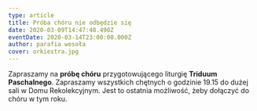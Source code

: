 ```yaml
---
type: article
title: Próba chóru nie odbędzie się
date: 2020-03-09T14:47:48.490Z
eventDate: 2020-03-14T23:00:00.000Z
author: parafia wesoła
cover: orkiestra.jpg
---
```

Zapraszamy na **próbę chóru** przygotowującego liturgię **Triduum Paschalnego**. Zapraszamy wszystkich chętnych o godzinie 19.15 do dużej sali w Domu Rekolekcyjnym. Jest to ostatnia możliwość, żeby dołączyć do chóru w tym roku.
